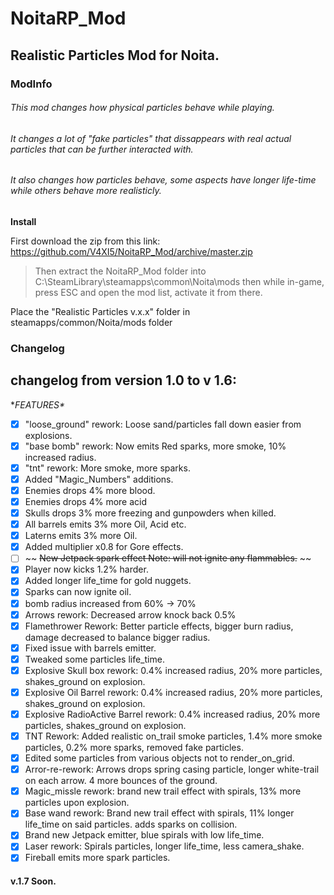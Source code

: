 # **NoitaRP_Mod**
## Realistic Particles Mod for Noita.




### **ModInfo**
###### This mod changes how physical particles behave while playing.
###### It changes a lot of "fake particles" that dissappears with real actual particles that can be further interacted with.
###### It also changes how particles behave, some aspects have longer life-time while others behave more realisticly.


 **Install**

 First download the zip from this link: https://github.com/V4XI5/NoitaRP_Mod/archive/master.zip
 > Then extract the NoitaRP_Mod folder into C:\SteamLibrary\steamapps\common\Noita\mods
 > then while in-game, press ESC and open the mod list, activate it from there.


Place the "Realistic Particles v.x.x" folder in steamapps/common/Noita/mods folder









### **Changelog**
## **changelog from version 1.0 to v 1.6:**
**FEATURES\**
- [x] "loose_ground" rework: Loose sand/particles fall down easier from explosions.
- [x] "base bomb" rework: Now emits Red sparks, more smoke, 10% increased radius.
- [x] "tnt" rework: More smoke, more sparks.
- [x] Added "Magic_Numbers" additions.
- [x] Enemies drops 4% more blood.
- [x] Enemies drops 4% more acid
- [x] Skulls drops 3% more freezing and gunpowders when killed.
- [x] All barrels emits 3% more Oil, Acid etc.
- [x] Laterns emits 3% more Oil.
- [x] Added multiplier x0.8 for Gore effects.
- [ ] ~~ ~~New Jetpack spark effect   Note: will not ignite any flammables.~~ ~~
- [x] Player now kicks 1.2% harder.
- [x] Added longer life_time for gold nuggets.
- [x] Sparks can now ignite oil.
- [x] bomb radius increased from 60% -> 70%
- [x] Arrows rework: Decreased arrow knock back 0.5%
- [x] Flamethrower Rework: Better particle effects, bigger burn radius, damage decreased to balance bigger radius.
- [x] Fixed issue with barrels emitter.
- [x] Tweaked some particles life_time.
- [x] Explosive Skull box rework: 0.4% increased radius, 20% more particles, shakes_ground on explosion.
- [x] Explosive Oil Barrel rework: 0.4% increased radius, 20% more particles, shakes_ground on explosion.
- [x] Explosive RadioActive Barrel rework: 0.4% increased radius, 20% more particles, shakes_ground on explosion.
- [x] TNT Rework: Added realistic on_trail smoke particles, 1.4% more smoke particles, 0.2% more sparks, removed fake particles.
- [x] Edited some particles from various objects not to render_on_grid.
- [x] Arror-re-rework: Arrows drops spring casing particle, longer white-trail on each arrow. 4 more bounces of the ground.
- [x] Magic_missle rework: brand new trail effect with spirals, 13% more particles upon explosion.
- [x] Base wand rework: Brand new trail effect with spirals, 11% longer life_time on said particles. adds sparks on collision.
- [x] Brand new Jetpack emitter, blue spirals with low life_time.
- [x] Laser rework: Spirals particles, longer life_time, less camera_shake.
- [x] Fireball emits more spark particles.

#### **v.1.7 Soon.**
